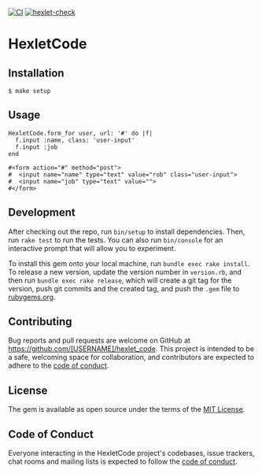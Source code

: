 [![CI](https://github.com/magdeevd/rails-project-63/actions/workflows/main.yml/badge.svg)](https://github.com/magdeevd/rails-project-63/actions/workflows/main.yml)
[![hexlet-check](https://github.com/magdeevd/rails-project-63/actions/workflows/hexlet-check.yml/badge.svg)](https://github.com/magdeevd/rails-project-63/actions/workflows/hexlet-check.yml)
# HexletCode

## Installation

    $ make setup

## Usage

```
HexletCode.form_for user, url: '#' do |f|
  f.input :name, class: 'user-input'
  f.input :job
end

#<form action="#" method="post">
#  <input name="name" type="text" value="rob" class="user-input">
#  <input name="job" type="text" value="">
#</form>
```

## Development

After checking out the repo, run `bin/setup` to install dependencies. Then, run `rake test` to run the tests. You can also run `bin/console` for an interactive prompt that will allow you to experiment.

To install this gem onto your local machine, run `bundle exec rake install`. To release a new version, update the version number in `version.rb`, and then run `bundle exec rake release`, which will create a git tag for the version, push git commits and the created tag, and push the `.gem` file to [rubygems.org](https://rubygems.org).

## Contributing

Bug reports and pull requests are welcome on GitHub at https://github.com/[USERNAME]/hexlet_code. This project is intended to be a safe, welcoming space for collaboration, and contributors are expected to adhere to the [code of conduct](https://github.com/[USERNAME]/hexlet_code/blob/main/CODE_OF_CONDUCT.md).

## License

The gem is available as open source under the terms of the [MIT License](https://opensource.org/licenses/MIT).

## Code of Conduct

Everyone interacting in the HexletCode project's codebases, issue trackers, chat rooms and mailing lists is expected to follow the [code of conduct](https://github.com/[USERNAME]/hexlet_code/blob/main/CODE_OF_CONDUCT.md).
